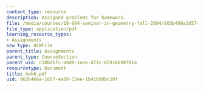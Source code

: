 ```yaml
---
content_type: resource
description: Assigned problems for homework.
file: /media/courses/18-994-seminar-in-geometry-fall-2004/963b466a16574a8913ee1b41808bc10f_hwk6.pdf
file_type: application/pdf
learning_resource_types:
- Assignments
ocw_type: OCWFile
parent_title: Assignments
parent_type: CourseSection
parent_uid: c38bdbfc-e8d9-1ece-471c-659cb690701a
resourcetype: Document
title: hwk6.pdf
uid: 963b466a-1657-4a89-13ee-1b41808bc10f
---
```

